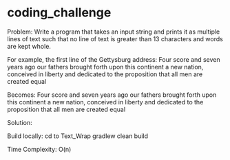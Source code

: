 # coding_challenge

Problem:
Write a program that takes an input string and prints it as multiple lines of text such that no line of text is greater than 13 characters and words are kept whole.

For example, the first line of the Gettysburg address:
Four score and seven years ago our fathers brought forth upon this continent a new nation, conceived in liberty and dedicated to the proposition that all men are created equal

Becomes:
Four score
and seven
years ago
our fathers
brought
forth upon
this
continent a
new nation,
conceived in
liberty and
dedicated to
the
proposition
that all men
are created
equal

Solution:

Build locally: 
  cd to Text_Wrap
  gradlew clean build
  
Time Complexity: O(n)
